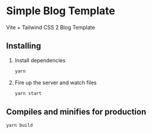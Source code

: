 # Simple Blog Template

Vite + Tailwind CSS 2 Blog Template

## Installing

1. Install dependencies

   ```bash
   yarn
   ```

2. Fire up the server and watch files

   ```bash
   yarn start
   ```

## Compiles and minifies for production

```bash
yarn build
```